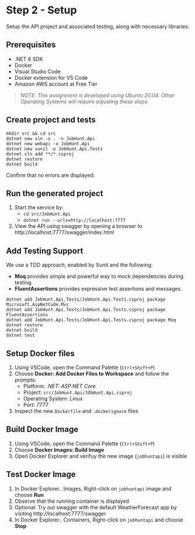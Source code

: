 # Step 2 - Setup

Setup the API project and associated testing, along with necessary libraries.

## Prerequisites

- .NET 6 SDK
- Docker
- Visual Studio Code 
- Docker extension for VS Code
- Amazon AWS account at Free Tier

> *NOTE: This assignment is developed using Ubuntu 20.04. 
> Other Operating Systems will require adjusting these steps.*

## Create project and tests

```
mkdir src && cd src
dotnet new sln -o . -n JobHunt.Api
dotnet new webapi -o JobHunt.Api
dotnet new xunit -o JobHunt.Api.Tests
dotnet sln add **/*.csproj
dotnet restore
dotnet build
```
Confirm that no errors are displayed.

## Run the generated project

1. Start the service by:
   - `cd src/JobHunt.Api`
   - `dotnet run --urls=http://localhost:7777`
2. View the API using swagger by opening a browser to http://localhost:7777/swagger/index.html


## Add Testing Support

We use a TDD approach, enabled by Xunit and the following:
- **Moq** provides simple and powerful way to mock dependencies during testing.
- **FluentAssertions** provides expressive test assertions and messages.

```
dotnet add JobHunt.Api.Tests/JobHunt.Api.Tests.csproj package Microsoft.AspNetCode.Mvc
dotnet add JobHunt.Api.Tests/JobHunt.Api.Tests.csproj package FluentAssertions
dotnet add JobHunt.Api.Tests/JobHunt.Api.Tests.csproj package Moq
dotnet restore
dotnet build
dotnet test
```


## Setup Docker files

1. Using VSCode, open the Command Palette (`Ctrl+Shift+P`)
2. Choose **Docker: Add Docker Files to Workspace** and follow the prompts:
   - Platform: *.NET: ASP.NET Core*
   - Project: `src/JobHunt.Api/JObHunt.Api.csproj`
   - Operating System: *Linux*
   - Port: *7777*
3. Inspect the new `Dockerfile` and `.dockerignore` files



## Build Docker Image

1. Using VSCode, open the Command Palette (`Ctrl+Shift+P`)
2. Choose **Docker Images: Build Image**
3. Open Docker Explorer and verifuy the new image (`jobhuntapi`) is visible

## Test Docker Image

1. In Docker Explorer.. Images, Right-click on `jobhuntapi` image and choose **Run**
2. Observe that the running container is displayed
3. Optional: Try out swagger with the default WeatherForecast app by visiting http://localhost:7777/swagger
4. In Docker Explorer.. Containers, Right-click on `jobhuntapi` and choose **Stop**

